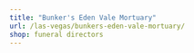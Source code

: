 ```yaml
---
title: "Bunker's Eden Vale Mortuary"
url: /las-vegas/bunkers-eden-vale-mortuary/
shop: funeral directors
---
```

